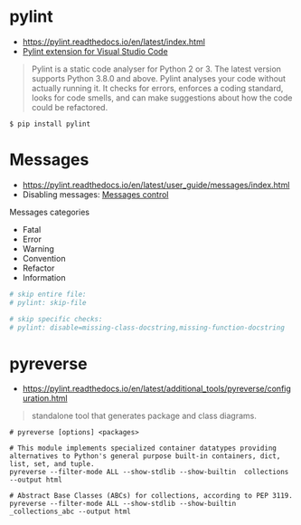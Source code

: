 # pylint
* https://pylint.readthedocs.io/en/latest/index.html
* [Pylint extension for Visual Studio Code](https://marketplace.visualstudio.com/items?itemName=ms-python.pylint)

> Pylint is a static code analyser for Python 2 or 3. The latest version supports Python 3.8.0 and above. Pylint analyses your code without actually running it. It checks for errors, enforces a coding standard, looks for code smells, and can make suggestions about how the code could be refactored.

```shell
$ pip install pylint
```

# Messages
* https://pylint.readthedocs.io/en/latest/user_guide/messages/index.html
* Disabling messages: [Messages control](https://pylint.readthedocs.io/en/latest/user_guide/messages/message_control.html)

Messages categories
- Fatal
- Error
- Warning
- Convention
- Refactor
- Information

```python
# skip entire file:
# pylint: skip-file

# skip specific checks:
# pylint: disable=missing-class-docstring,missing-function-docstring
```

# pyreverse
* https://pylint.readthedocs.io/en/latest/additional_tools/pyreverse/configuration.html

> standalone tool that generates package and class diagrams.


```shell
# pyreverse [options] <packages>

# This module implements specialized container datatypes providing alternatives to Python's general purpose built-in containers, dict, list, set, and tuple.
pyreverse --filter-mode ALL --show-stdlib --show-builtin  collections --output html

# Abstract Base Classes (ABCs) for collections, according to PEP 3119.
pyreverse --filter-mode ALL --show-stdlib --show-builtin _collections_abc --output html
```
